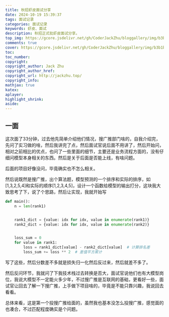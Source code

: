 ```yaml
---
title: 秋招虾皮面试分享
date: 2024-10-19 15:39:37
tags: 面试记录
categories: 面试记录
keywords: 虾皮、面试
description: 秋招正式批虾皮面试分享。
top_img: https://gcore.jsdelivr.net/gh/CoderJackZhu/bloggallery/img/b3b1b24841d210d0cbe1bf5a64b04d44.jpeg
comments: true
cover: https://gcore.jsdelivr.net/gh/CoderJackZhu/bloggallery/img/b3b1b24841d210d0cbe1bf5a64b04d44.jpeg
toc:
toc_number:
copyright:
copyright_author: Jack Zhu
copyright_author_href: 
copyright_url: http://jackzhu.top/
copyright_info: 
mathjax: true
katex: 
aplayer: 
highlight_shrink: 
aside: 
---
```


## 一面

这次面了33分钟，过去他先简单介绍他们情况，搜广推部门啥的，自我介绍完，先问了实习做的啥，然后我讲完了点，然后面试官说后面不用讲了，然后开始问，相对之前相比的优点，也问了一些里面的细节，主要还是业务流程方面的，没有仔细问模型本身相关的东西。然后是关于后面是否能上线，有啥问题。

后面的项目好像没问，毕竟确实也不怎么相关。

然后说既然是搜广推，出个算法题，模型预测的一个排序和实际的排序，如[1,3,2,5,4]和实际的顺序[1,2,3,4,5]，设计一个函数给模型的输出打分，这块我大致思考了下，说了个思路，然后让实现，我就开始写

```python
def main():
    n = len(rank1)


    rank1_dict = {value: idx for idx, value in enumerate(rank1)}
    rank2_dict = {value: idx for idx, value in enumerate(rank2)}


    loss_sum = 0
    for value in rank1:
        loss = rank1_dict[value] - rank2_dict[value]  # 计算排名差
        loss_sum += loss ** 2  # 差值平方累计

```

写了这些，然后分数差不多就是损失归一化然后反过来，然后就差不多了。

然后反问环节，我就问了下我技术栈过去转换是否大，面试官说他们也有大模型岗位，我说大模型不一定能火多少年，不过搜广推是互联网的基础，更看好一些，面试官让回去了解一下搜广推，上手做下项目啥的，毕竟是不能只靠兴趣，我说回去看看。

总体来看，这是第一个投搜广推给面的，虽然我也基本没怎么投搜广推，感觉面的也凑合，不过匹配程度确实是个问题。
